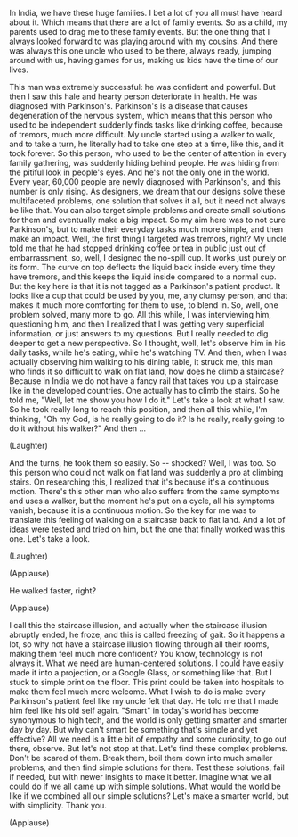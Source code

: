 
In India, we have these huge families.
I bet a lot of you all
must have heard about it.
Which means that there are
a lot of family events.
So as a child, my parents
used to drag me to these family events.
But the one thing
that I always looked forward to
was playing around with my cousins.
And there was always this one uncle
who used to be there,
always ready, jumping around with us,
having games for us,
making us kids have the time of our lives.

This man was extremely successful:
he was confident and powerful.
But then I saw this hale and hearty person
deteriorate in health.
He was diagnosed with Parkinson&#39;s.
Parkinson&#39;s is a disease that causes
degeneration of the nervous system,
which means that this person
who used to be independent
suddenly finds tasks like drinking coffee,
because of tremors, much more difficult.
My uncle started using a walker to walk,
and to take a turn,
he literally had to take
one step at a time, like this,
and it took forever.
So this person, who used to be
the center of attention
in every family gathering,
was suddenly hiding behind people.
He was hiding from the pitiful look
in people&#39;s eyes.
And he&#39;s not the only one in the world.
Every year, 60,000 people
are newly diagnosed with Parkinson&#39;s,
and this number is only rising.
As designers, we dream that our designs
solve these multifaceted problems,
one solution that solves it all,
but it need not always be like that.
You can also target simple problems
and create small solutions for them
and eventually make a big impact.
So my aim here was
to not cure Parkinson&#39;s,
but to make their everyday tasks
much more simple,
and then make an impact.
Well, the first thing I targeted
was tremors, right?
My uncle told me that he had stopped
drinking coffee or tea in public
just out of embarrassment,
so, well, I designed the no-spill cup.
It works just purely on its form.
The curve on top deflects the liquid
back inside every time they have tremors,
and this keeps the liquid inside
compared to a normal cup.
But the key here is that it is not tagged
as a Parkinson&#39;s patient product.
It looks like a cup that could be used
by you, me, any clumsy person,
and that makes it much more comforting
for them to use, to blend in.
So, well, one problem solved,
many more to go.
All this while, I was interviewing him,
questioning him,
and then I realized that I was getting
very superficial information,
or just answers to my questions.
But I really needed to dig deeper
to get a new perspective.
So I thought, well,
let&#39;s observe him in his daily tasks,
while he&#39;s eating, while he&#39;s watching TV.
And then, when I was actually
observing him walking to his dining table,
it struck me, this man who finds it
so difficult to walk on flat land,
how does he climb a staircase?
Because in India we do not have
a fancy rail that takes you up a staircase
like in the developed countries.
One actually has to climb the stairs.
So he told me,
&quot;Well, let me show you how I do it.&quot;
Let&#39;s take a look at what I saw.
So he took really long
to reach this position,
and then all this while, I&#39;m thinking,
&quot;Oh my God, is he really going to do it?
Is he really, really going to do it
without his walker?&quot;
And then ...

(Laughter)

And the turns, he took them so easily.
So -- shocked?
Well, I was too.
So this person who could not
walk on flat land
was suddenly a pro at climbing stairs.
On researching this, I realized that
it&#39;s because it&#39;s a continuous motion.
There&#39;s this other man
who also suffers from the same symptoms
and uses a walker,
but the moment he&#39;s put on a cycle,
all his symptoms vanish,
because it is a continuous motion.
So the key for me was to translate
this feeling of walking on a staircase
back to flat land.
And a lot of ideas
were tested and tried on him,
but the one that finally worked
was this one. Let&#39;s take a look.

(Laughter)


(Applause)

He walked faster, right?

(Applause)

I call this the staircase illusion,
and actually when the staircase illusion
abruptly ended, he froze,
and this is called freezing of gait.
So it happens a lot,
so why not have a staircase illusion
flowing through all their rooms,
making them feel much more confident?
You know, technology is not always it.
What we need are human-centered solutions.
I could have easily
made it into a projection,
or a Google Glass, or something like that.
But I stuck to simple print on the floor.
This print could be taken into hospitals
to make them feel much more welcome.
What I wish to do
is make every Parkinson&#39;s patient
feel like my uncle felt that day.
He told me that I made him feel
like his old self again.
&quot;Smart&quot; in today&#39;s world
has become synonymous to high tech,
and the world is only getting
smarter and smarter day by day.
But why can&#39;t smart be something
that&#39;s simple and yet effective?
All we need is a little bit of empathy
and some curiosity,
to go out there, observe.
But let&#39;s not stop at that.
Let&#39;s find these complex problems.
Don&#39;t be scared of them.
Break them, boil them down
into much smaller problems,
and then find simple solutions for them.
Test these solutions, fail if needed,
but with newer insights to make it better.
Imagine what we all could do
if we all came up with simple solutions.
What would the world be like
if we combined all our simple solutions?
Let&#39;s make a smarter world,
but with simplicity.
Thank you.

(Applause)

